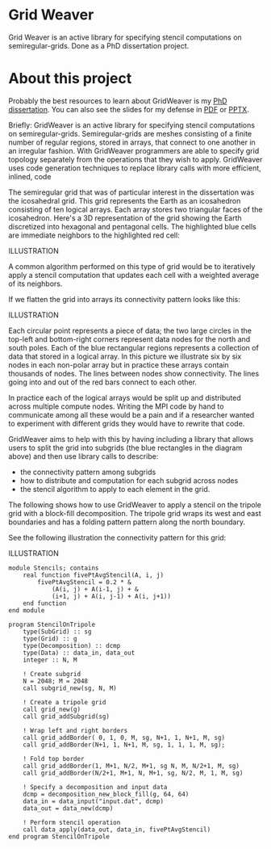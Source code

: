 # Grid Weaver
Grid Weaver is an active library for specifying stencil computations on
semiregular-grids.  Done as a PhD dissertation project.

# About this project

Probably the best resources to learn about GridWeaver is my [PhD
dissertation](http://astonewebsite.s3-website-us-west-2.amazonaws.com/works/dissertation.pdf).
You can also see the slides for my defense in
[PDF](http://astonewebsite.s3-website-us-west-2.amazonaws.com/works/dissertation_talk.pdf)
or
[PPTX](http://astonewebsite.s3-website-us-west-2.amazonaws.com/works/dissertation_talk.pptx).

Briefly: GridWeaver is an active library for specifying stencil computations on
semiregular-grids. Semiregular-grids are meshes consisting of a finite number
of regular regions, stored in arrays, that connect to one another in an
irregular fashion. With GridWeaver programmers are able to specify grid
topology separately from the operations that they wish to apply. GridWeaver
uses code generation techniques to replace library calls with more efficient,
inlined, code

The semiregular grid that was of particular interest in the dissertation was
the icosahedral grid.  This grid represents the Earth as an icosahedron
consisting of ten logical arrays.  Each array stores two triangular faces of
the icosahedron.  Here's a 3D representation of the grid showing the Earth
discretized into hexagonal and pentagonal cells.  The highlighted blue cells
are immediate neighbors to the highlighted red cell:

ILLUSTRATION

A common algorithm performed on this type of grid would be to iteratively apply
a stencil computation that updates each cell with a weighted average of its
neighbors.

If we flatten the grid into arrays its connectivity pattern looks like this:

ILLUSTRATION

Each circular point represents a piece of data; the two large circles in the
top-left and bottom-right corners represent data nodes for the north and south
poles. Each of the blue rectangular regions represents a collection of data
that stored in a logical array. In this picture we illustrate six by six nodes
in each non-polar array but in practice these arrays contain thousands of
nodes.  The lines between nodes show connectivity. The lines going into and out
of the red bars connect to each other.

In practice each of the logical arrays would be split up and distributed across
multiple compute nodes.  Writing the MPI code by hand to communicate among all
these would be a pain and if a researcher wanted to experiment with different
grids they would have to rewrite that code.

GridWeaver aims to help with this by having including a library that allows
users to split the grid into subgrids (the blue rectangles in the diagram
above) and then use library calls to describe:

* the connectivity pattern among subgrids
* how to distribute and computation for each subgrid across nodes
* the stencil algorithm to apply to each element in the grid.

The following shows how to use GridWeaver to apply a stencil on the tripole
grid with a block-fill decomposition.  The tripole grid wraps its west and east
boundaries and has a folding pattern pattern along the north boundary.

See the following illustration the connectivity pattern for this grid:

ILLUSTRATION

``` Fortran
module Stencils; contains
    real function fivePtAvgStencil(A, i, j)
        fivePtAvgStencil = 0.2 * &
            (A(i, j) + A(i-1, j) + &
            (i+1, j) + A(i, j-1) + A(i, j+1))
    end function
end module

program StencilOnTripole
    type(SubGrid) :: sg
    type(Grid) :: g
    type(Decomposition) :: dcmp
    type(Data) :: data_in, data_out
    integer :: N, M

    ! Create subgrid
    N = 2048; M = 2048
    call subgrid_new(sg, N, M)

    ! Create a tripole grid
    call grid_new(g)
    call grid_addSubgrid(sg)

    ! Wrap left and right borders
    call grid_addBorder( 0, 1, 0, M, sg, N+1, 1, N+1, M, sg)
    call grid_addBorder(N+1, 1, N+1, M, sg, 1, 1, 1, M, sg);

    ! Fold top border
    call grid_addBorder(1, M+1, N/2, M+1, sg N, M, N/2+1, M, sg)
    call grid_addBorder(N/2+1, M+1, N, M+1, sg, N/2, M, 1, M, sg)

    ! Specify a decomposition and input data
    dcmp = decomposition_new_block_fill(g, 64, 64)
    data_in = data_input("input.dat", dcmp)
    data_out = data_new(dcmp)

    ! Perform stencil operation
    call data_apply(data_out, data_in, fivePtAvgStencil)
end program StencilOnTripole
```

